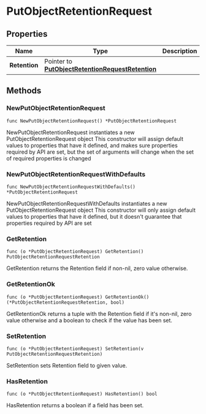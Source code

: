 # PutObjectRetentionRequest

## Properties

|Name | Type | Description | Notes|
|------------ | ------------- | ------------- | -------------|
|**Retention** | Pointer to [**PutObjectRetentionRequestRetention**](PutObjectRetentionRequestRetention.md) |  | [optional] |

## Methods

### NewPutObjectRetentionRequest

`func NewPutObjectRetentionRequest() *PutObjectRetentionRequest`

NewPutObjectRetentionRequest instantiates a new PutObjectRetentionRequest object
This constructor will assign default values to properties that have it defined,
and makes sure properties required by API are set, but the set of arguments
will change when the set of required properties is changed

### NewPutObjectRetentionRequestWithDefaults

`func NewPutObjectRetentionRequestWithDefaults() *PutObjectRetentionRequest`

NewPutObjectRetentionRequestWithDefaults instantiates a new PutObjectRetentionRequest object
This constructor will only assign default values to properties that have it defined,
but it doesn't guarantee that properties required by API are set

### GetRetention

`func (o *PutObjectRetentionRequest) GetRetention() PutObjectRetentionRequestRetention`

GetRetention returns the Retention field if non-nil, zero value otherwise.

### GetRetentionOk

`func (o *PutObjectRetentionRequest) GetRetentionOk() (*PutObjectRetentionRequestRetention, bool)`

GetRetentionOk returns a tuple with the Retention field if it's non-nil, zero value otherwise
and a boolean to check if the value has been set.

### SetRetention

`func (o *PutObjectRetentionRequest) SetRetention(v PutObjectRetentionRequestRetention)`

SetRetention sets Retention field to given value.

### HasRetention

`func (o *PutObjectRetentionRequest) HasRetention() bool`

HasRetention returns a boolean if a field has been set.


